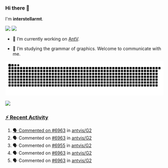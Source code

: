 ### Hi there 👋

I'm **interstellarmt**.

[![](https://img.shields.io/endpoint?url=https://awards.antv.vision/interstellarmt-g2-contributor.json)](https://github.com/antvis/g2)
[![](https://img.shields.io/endpoint?url=https://awards.antv.vision/interstellarmt-gpt-vis-contributor.json)](https://github.com/antvis/gpt-vis)

- 🔭 I’m currently working on [AntV](https://github.com/antvis).

- 📖 I’m studying the grammar of graphics. Welcome to communicate with me.

![](https://raw.githubusercontent.com/interstellarmt/interstellarmt/refs/heads/output/github-contribution-grid-snake.svg)
<div>
  <a href="https://github.com/interstellarmt">
  <img height="180em" src="https://github-readme-stats-eight-theta.vercel.app/api?username=interstellarmt&show_icons=true&include_all_commits=true&count_private=true&theme=tokyonight"/>
</div>
    
### :zap: Recent Activity

<!--START_SECTION:activity-->
1. 🗣 Commented on [#6963](https://github.com/antvis/G2/pull/6963#issuecomment-2921548939) in [antvis/G2](https://github.com/antvis/G2)
2. 🗣 Commented on [#6963](https://github.com/antvis/G2/pull/6963#issuecomment-2921524643) in [antvis/G2](https://github.com/antvis/G2)
3. 🗣 Commented on [#6955](https://github.com/antvis/G2/pull/6955#issuecomment-2921520352) in [antvis/G2](https://github.com/antvis/G2)
4. 🗣 Commented on [#6963](https://github.com/antvis/G2/pull/6963#issuecomment-2921482184) in [antvis/G2](https://github.com/antvis/G2)
5. 🗣 Commented on [#6963](https://github.com/antvis/G2/pull/6963#issuecomment-2921481092) in [antvis/G2](https://github.com/antvis/G2)
<!--END_SECTION:activity-->


